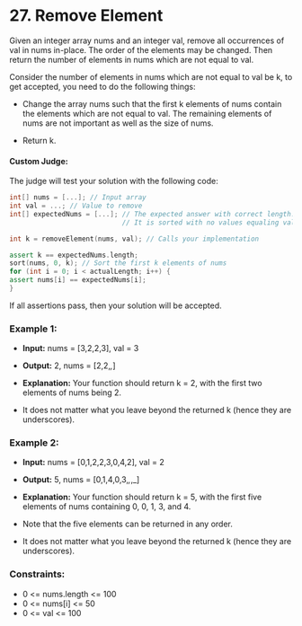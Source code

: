 # 27. Remove Element

Given an integer array nums and an integer val, remove all occurrences of val in nums in-place. The order of the elements may be changed. Then return the number of elements in nums which are not equal to val.

Consider the number of elements in nums which are not equal to val be k, to get accepted, you need to do the following things:

- Change the array nums such that the first k elements of nums contain the elements which are not equal to val. The remaining elements of nums are not important as well as the size of nums.

- Return k.

#### Custom Judge:

The judge will test your solution with the following code:

```c++
int[] nums = [...]; // Input array
int val = ...; // Value to remove
int[] expectedNums = [...]; // The expected answer with correct length.
                            // It is sorted with no values equaling val.

int k = removeElement(nums, val); // Calls your implementation

assert k == expectedNums.length;
sort(nums, 0, k); // Sort the first k elements of nums
for (int i = 0; i < actualLength; i++) {
assert nums[i] == expectedNums[i];
}
```

If all assertions pass, then your solution will be accepted.

### Example 1:

- **Input:** nums = [3,2,2,3], val = 3

- **Output:** 2, nums = [2,2,_,_]

- **Explanation:** Your function should return k = 2, with the first two elements of nums being 2.

- It does not matter what you leave beyond the returned k (hence they are underscores).

### Example 2:

- **Input:** nums = [0,1,2,2,3,0,4,2], val = 2

- **Output:** 5, nums = [0,1,4,0,3,_,_,_]

- **Explanation:** Your function should return k = 5, with the first five elements of nums containing 0, 0, 1, 3, and 4.

- Note that the five elements can be returned in any order.

- It does not matter what you leave beyond the returned k (hence they are underscores).

### Constraints:

- 0 <= nums.length <= 100
- 0 <= nums[i] <= 50
- 0 <= val <= 100

